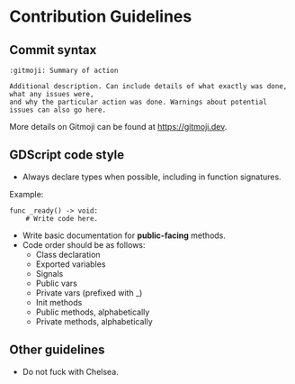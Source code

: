 # Contribution Guidelines

## Commit syntax

```
:gitmoji: Summary of action

Additional description. Can include details of what exactly was done, what any issues were,
and why the particular action was done. Warnings about potential issues can also go here.
```

More details on Gitmoji can be found at https://gitmoji.dev.

## GDScript code style

- Always declare types when possible, including in function signatures.

Example:

```gdscript
func _ready() -> void:
    # Write code here.
```

- Write basic documentation for **public-facing** methods.
- Code order should be as follows:
    - Class declaration
    - Exported variables
    - Signals
    - Public vars
    - Private vars (prefixed with _)
    - Init methods
    - Public methods, alphabetically
    - Private methods, alphabetically
    
## Other guidelines

- Do not fuck with Chelsea.
